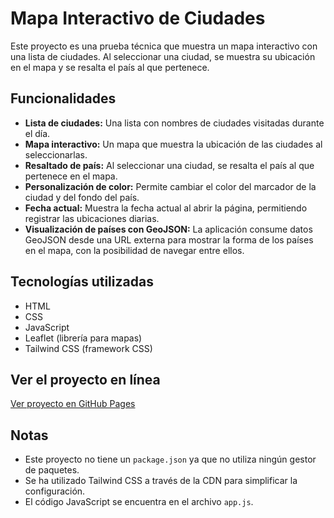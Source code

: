 # Mapa Interactivo de Ciudades

Este proyecto es una prueba técnica que muestra un mapa interactivo con una lista de ciudades. Al seleccionar una ciudad, se muestra su ubicación en el mapa y se resalta el país al que pertenece.

## Funcionalidades

* **Lista de ciudades:** Una lista con nombres de ciudades visitadas durante el día.
* **Mapa interactivo:** Un mapa que muestra la ubicación de las ciudades al seleccionarlas.
* **Resaltado de país:** Al seleccionar una ciudad, se resalta el país al que pertenece en el mapa.
* **Personalización de color:** Permite cambiar el color del marcador de la ciudad y del fondo del país.
* **Fecha actual:** Muestra la fecha actual al abrir la página, permitiendo registrar las ubicaciones diarias.
* **Visualización de países con GeoJSON:**   La aplicación consume datos GeoJSON desde una URL externa para mostrar la forma de los países en el mapa, con la posibilidad de navegar entre ellos.


## Tecnologías utilizadas

* HTML
* CSS
* JavaScript
* Leaflet (librería para mapas)
* Tailwind CSS (framework CSS)

## Ver el proyecto en línea

[Ver proyecto en GitHub Pages](https://davidesuzzarellu.github.io/51Trips/) 

## Notas

* Este proyecto no tiene un `package.json` ya que no utiliza ningún gestor de paquetes.
* Se ha utilizado Tailwind CSS a través de la CDN para simplificar la configuración.
* El código JavaScript se encuentra en el archivo `app.js`.
